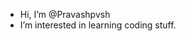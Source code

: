 - Hi, I’m @Pravashpvsh
- I’m interested in  learning coding stuff.

<!---
Pravashpvsh/Pravashpvsh is a ✨ special ✨ repository because its `README.md` (this file) appears on your GitHub profile.
You can click the Preview link to take a look at your changes.
--->
